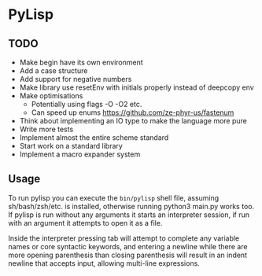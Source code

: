 # PyLisp

## TODO
* Make begin have its own environment
* Add a case structure
* Add support for negative numbers
* Make library use resetEnv with initials properly instead of deepcopy env
* Make optimisations
    * Potentially using flags -O -O2 etc.
    * Can speed up enums https://github.com/ze-phyr-us/fastenum
* Think about implementing an IO type to make the language more pure
* Write more tests
* Implement almost the entire scheme standard
* Start work on a standard library
* Implement a macro expander system

## Usage
To run pylisp you can execute the `bin/pylisp` shell file, assuming sh/bash/zsh/etc. is installed, otherwise running python3 main.py works too.
If pylisp is run without any arguments it starts an interpreter session, if run with an argument it attempts to open it as a file.

Inside the interpreter pressing tab will attempt to complete any variable names or core syntactic keywords, and entering a newline while there are more opening parenthesis than closing parenthesis will result in an indent newline that accepts input, allowing multi-line expressions.
